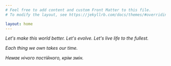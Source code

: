 ```yaml
---
# Feel free to add content and custom Front Matter to this file.
# To modify the layout, see https://jekyllrb.com/docs/themes/#overriding-theme-defaults

layout: home
---
```


*Let's make this world better. Let's evolve. Let's live life to the fullest.*

*Each thing we own takes our time.*

*Немає нічого постійного, крім змін.*
